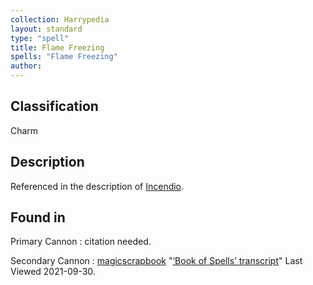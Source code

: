 ```yaml
---
collection: Harrypedia
layout: standard
type: "spell"
title: Flame Freezing
spells: "Flame Freezing"
author:
---
```


## Classification

Charm

## Description

Referenced in the description of [Incendio][].

[Incendio]: ../incendio/

## Found in

Primary Cannon
: citation needed.

Secondary Cannon
: [magicscrapbook](https://magicscrapbook.tumblr.com/)
"[‘Book of Spells’ transcript](https://magicscrapbook.tumblr.com/post/162085200042/book-of-spells-transcript)"
Last Viewed 2021-09-30.
